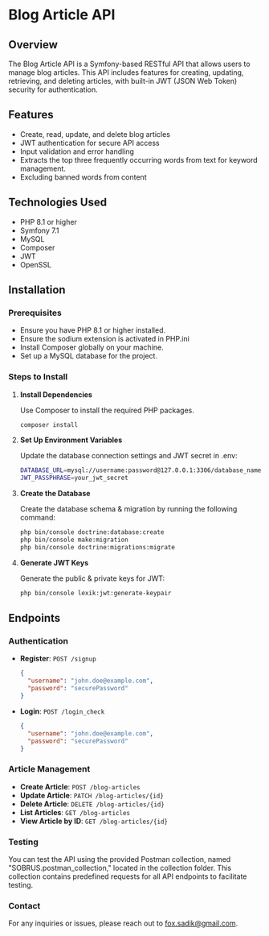 # Blog Article API

## Overview

The Blog Article API is a Symfony-based RESTful API that allows users to manage blog articles. This API includes features for creating, updating, retrieving, and deleting articles, with built-in JWT (JSON Web Token) security for authentication.

## Features

- Create, read, update, and delete blog articles
- JWT authentication for secure API access
- Input validation and error handling
- Extracts the top three frequently occurring words from text for keyword management.
- Excluding banned words from content

## Technologies Used

- PHP 8.1 or higher
- Symfony 7.1
- MySQL
- Composer
- JWT
- OpenSSL

## Installation

### Prerequisites

- Ensure you have PHP 8.1 or higher installed.
- Ensure the sodium extension is activated in PHP.ini
- Install Composer globally on your machine.
- Set up a MySQL database for the project.

### Steps to Install

1. **Install Dependencies**

   Use Composer to install the required PHP packages.

   ```bash
   composer install
   ```

2. **Set Up Environment Variables**

   Update the database connection settings and JWT secret in .env:

   ```bash
   DATABASE_URL=mysql://username:password@127.0.0.1:3306/database_name
   JWT_PASSPHRASE=your_jwt_secret
   ```

3. **Create the Database**

   Create the database schema & migration by running the following command:

   ```bash
   php bin/console doctrine:database:create
   php bin/console make:migration
   php bin/console doctrine:migrations:migrate
   ```

4. **Generate JWT Keys**

   Generate the public & private keys for JWT:

   ```bash
   php bin/console lexik:jwt:generate-keypair
   ```

## Endpoints

### Authentication

- **Register**: `POST /signup`
  ```json
  {
    "username": "john.doe@example.com",
    "password": "securePassword"
  }
  ```
- **Login**: `POST /login_check`
  ```json
  {
    "username": "john.doe@example.com",
    "password": "securePassword"
  }
  ```

### Article Management

- **Create Article**: `POST /blog-articles`
- **Update Article**: `PATCH /blog-articles/{id}`
- **Delete Article**: `DELETE /blog-articles/{id}`
- **List Articles**: `GET /blog-articles`
- **View Article by ID**: `GET /blog-articles/{id}`

### Testing

You can test the API using the provided Postman collection, named "SOBRUS.postman_collection," located in the collection folder. This collection contains predefined requests for all API endpoints to facilitate testing.

### Contact

For any inquiries or issues, please reach out to fox.sadik@gmail.com.
